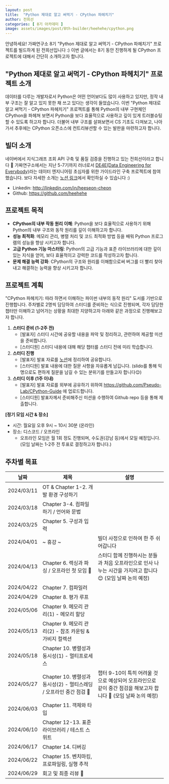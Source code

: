 ```yaml
---
layout: post
title:  "Python 제대로 알고 써먹기 - CPython 파헤치기"
author: 전희선
categories: [ 8기 아카데미 ]
image: assets/images/post/8th-builder/heehehe/cpython.png
---
```


안녕하세요! 가짜연구소 8기 "Python 제대로 알고 써먹기 - CPython 파헤치기" 프로젝트를 빌드하게 된 전희선입니다 :)
이번 글에서는 8기 동안 진행하게 될 CPython 프로젝트에 대해서 간단히 소개하고자 합니다.


## "Python 제대로 알고 써먹기 - CPython 파헤치기" 프로젝트 소개

데이터를 다루는 개발자로서 Python은 어떤 언어보다도 많이 사용하고 있지만, 정작 내부 구조는 잘 알고 있지 못한 채 쓰고 있다는 생각이 들었습니다.
이번 "Python 제대로 알고 써먹기 - CPython 파헤치기" 프로젝트를 통해 
Python의 내부 구현체인 CPython을 파헤쳐 보면서 Python을 보다 효율적으로 사용하고 깊이 있게 트러블슈팅할 수 있도록 하고자 합니다.
더불어 내부 구조를 살펴보면서 CS 기초도 다져보고, 나아가서 추후에는 CPython 오픈소스에 컨트리뷰션할 수 있는 발판을 마련하고자 합니다.

## 빌더 소개

네이버에서 지식그래프 조회 API 구축 및 품질 검증을 진행하고 있는 전희선이라고 합니다 🤗
가짜연구소에서는 지난 5-7기까지 러너로서 [DE4E(Data Engineering for Everybody)](https://github.com/Pseudo-Lab/data-engineering-for-everybody)라는 데이터 엔지니어링 초심자를 위한 가이드라인 구축 프로젝트에 참여했습니다.
보다 자세한 소개는 [노션 링크](https://pseudo-lab.com/42c4991e1d8d4478891178f361ed64e2)에서 확인하실 수 있습니다 :)
- Linkedin: http://linkedin.com/in/heeseon-cheon
- Github: https://github.com/heehehe


## 프로젝트 목적

- **CPython의 내부 작동 원리 이해**: Python을 보다 효율적으로 사용하기 위해 Python의 내부 구조와 동작 원리를 깊이 이해하고자 합니다.
- **성능 최적화**: 메모리 관리, 병렬 처리 및 코드 최적화 방법 등을 배워 Python 프로그램의 성능을 향상 시키고자 합니다.
- **고급 Python 기능 마스터링**: Python의 고급 기능과 표준 라이브러리에 대한 깊이 있는 지식을 얻어, 보다 효율적이고 강력한 코드를 작성하고자 합니다.
- **문제 해결 능력 강화**: CPython의 구조와 원리를 이해함으로써 버그를 더 빨리 찾아내고 해결하는 능력을 향상 시키고자 합니다.


## 프로젝트 계획

"CPython 파헤치기: 따라 하면서 이해하는 파이썬 내부의 동작 원리" 도서를 기반으로 진행합니다.
주차별로 2명씩 담당하여 스터디를 준비하는 식으로 진행되며,
각자 담당한 챕터만 이해하고 넘어가는 상황을 최대한 지양하고자 아래와 같은 과정으로 진행해보고자 합니다.

1. **스터디 준비 (1-2주 전)**
    - [발표자] 스터디 시간에 공유할 내용을 파악 및 정리하고, 관련하여 제공할 미션을 준비합니다.
    - [스터디원] 스터디 내용에 대해 해당 챕터를 스터디 전에 미리 학습합니다.
2. **스터디 진행**
    - [발표자] 발표 자료를 [노션](https://pseudo-lab.com/Python-CPython-eb832e65c4b1443ba3b9be8d5fc5883a?pvs=4#4b4c00a48b9444fd9bfed4f6e6ee97f5)에 정리하여 공유합니다.
    - [스터디원] 발표 내용에 대한 질문 사항을 자유롭게 남깁니다. (slido를 통해 익명으로도 편하게 질문을 남길 수 있는 분위기를 만들고자 합니다😌)
3. **스터디 이후 (1주 이내)**
    - [발표자] 발표 자료를 외부에 공유하기 위하여 https://github.com/Pseudo-Lab/CPython-Guide 에 업로드합니다.
    - [스터디원] 발표자께서 준비해주신 미션을 수행하여 Github repo 등을 통해 제출합니다.

**[정기 모임 시간 & 장소]**
- 시간: 월요일 오후 9시 ~ 10시 30분 (온라인)
- 장소: 디스코드 / 오프라인
    - 오프라인 모임은 월 1회 정도 진행되며, 수도권(강남 등)에서 모일 예정입니다. (모임 날짜는 1-2주 전 투표로 결정하고자 합니다.)

## 주차별 목표

날짜 | 제목 | 설명
--|--|--
2024/03/11	| OT & Chapter 1-2. 개발 환경 구성하기
2024/03/18	| Chapter 3-4. 컴파일하기 / 언어와 문법
2024/03/25	| Chapter 5. 구성과 입력
2024/04/01	| ~ 휴강 ~ | 빌더 사정으로 인하여 한 주 쉬어갑니다
2024/04/13	| Chapter 6. 렉싱과 파싱 / 오프라인 첫 모임 🤗 | 스터디 함께 진행하시는 분들과 처음 오프라인으로 인사 나누는 시간을 가지려고 합니다 😊 (모임 날짜 논의 예정)
2024/04/22	| Chapter 7. 컴파일러
2024/04/29	| Chapter 8. 평가 루프
2024/05/06	| Chapter 9. 메모리 관리(1) - 메모리 할당
2024/05/13	| Chapter 9. 메모리 관리(2) - 참조 카운팅 & 가비지 컬렉션
2024/05/18	| Chapter 10. 병렬성과 동시성(1) - 멀티프로세스
2024/05/27	| Chapter 10. 병렬성과 동시성(2) - 멀티스레딩 / 오프라인 중간 점검 👀 | 챕터 9-10이 특히 어려울 것으로 예상되어 오프라인으로 같이 중간 점검을 해보고자 합니다 🙂 (모임 날짜 논의 예정)
2024/06/03	| Chapter 11. 객체와 타입
2024/06/10	| Chapter 12-13. 표준 라이브러리 / 테스트 스위트
2024/06/17	| Chapter 14. 디버깅
2024/06/22	| Chapter 15. 벤치마킹, 프로파일링, 실행 추적
2024/06/29	| 회고 및 최종 리뷰 🥳
